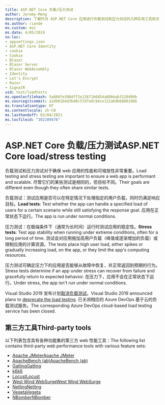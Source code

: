```yaml
---
title: ASP.NET Core 负载/压力测试
author: Jeremy-Meng
description: 了解针对 ASP.NET Core 应用进行负载测试和压力测试的几种实用工具和方法。
ms.author: riande
ms.custom: mvc
ms.date: 4/05/2019
no-loc:
- appsettings.json
- ASP.NET Core Identity
- cookie
- Cookie
- Blazor
- Blazor Server
- Blazor WebAssembly
- Identity
- Let's Encrypt
- Razor
- SignalR
uid: test/loadtests
ms.openlocfilehash: 5a860fe398dff2e12671b6854a80bbab3120499b
ms.sourcegitcommit: a1db01b4d3bd8c57d7a9c94ce122a6db68002d66
ms.translationtype: HT
ms.contentlocale: zh-CN
ms.lasthandoff: 03/04/2021
ms.locfileid: "102109476"
---
```

# <a name="aspnet-core-loadstress-testing"></a><span data-ttu-id="77c2a-103">ASP.NET Core 负载/压力测试</span><span class="sxs-lookup"><span data-stu-id="77c2a-103">ASP.NET Core load/stress testing</span></span>

<span data-ttu-id="77c2a-104">负载测试和压力测试对于确保 web 应用的性能和可缩放性非常重要。</span><span class="sxs-lookup"><span data-stu-id="77c2a-104">Load testing and stress testing are important to ensure a web app is performant and scalable.</span></span> <span data-ttu-id="77c2a-105">尽管它们的某些测试是相同的，但目标不同。</span><span class="sxs-lookup"><span data-stu-id="77c2a-105">Their goals are different even though they often share similar tests.</span></span>

<span data-ttu-id="77c2a-106">负载测试：测试应用是否可以在特定情况下处理指定的用户负载，同时仍满足响应目标。</span><span class="sxs-lookup"><span data-stu-id="77c2a-106">**Load tests**: Test whether the app can handle a specified load of users for a certain scenario while still satisfying the response goal.</span></span> <span data-ttu-id="77c2a-107">应用在正常状态下运行。</span><span class="sxs-lookup"><span data-stu-id="77c2a-107">The app is run under normal conditions.</span></span>

<span data-ttu-id="77c2a-108">压力测试：在极端条件下（通常为长时间）运行时测试应用的稳定性。</span><span class="sxs-lookup"><span data-stu-id="77c2a-108">**Stress tests**: Test app stability when running under extreme conditions, often for a long period of time.</span></span> <span data-ttu-id="77c2a-109">测试会对应用施加高用户负载（峰值或逐渐增加的负载）或限制应用的计算资源。</span><span class="sxs-lookup"><span data-stu-id="77c2a-109">The tests place high user load, either spikes or gradually increasing load, on the app, or they limit the app's computing resources.</span></span>

<span data-ttu-id="77c2a-110">压力测试可确定压力下的应用是否能够从故障中恢复，并正常返回到预期的行为。</span><span class="sxs-lookup"><span data-stu-id="77c2a-110">Stress tests determine if an app under stress can recover from failure and gracefully return to expected behavior.</span></span> <span data-ttu-id="77c2a-111">在压力下，应用不会在正常状态下运行。</span><span class="sxs-lookup"><span data-stu-id="77c2a-111">Under stress, the app isn't run under normal conditions.</span></span>

<span data-ttu-id="77c2a-112">Visual Studio 2019 宣布计划[取消负载测试](https://devblogs.microsoft.com/devops/cloud-based-load-testing-service-eol/)。</span><span class="sxs-lookup"><span data-stu-id="77c2a-112">Visual Studio 2019 announced plans to [deprecate the load testing](https://devblogs.microsoft.com/devops/cloud-based-load-testing-service-eol/).</span></span> <span data-ttu-id="77c2a-113">已关闭相应的 Azure DevOps 基于云的负载测试服务。</span><span class="sxs-lookup"><span data-stu-id="77c2a-113">The corresponding Azure DevOps cloud-based load testing service has been closed.</span></span>

## <a name="third-party-tools"></a><span data-ttu-id="77c2a-114">第三方工具</span><span class="sxs-lookup"><span data-stu-id="77c2a-114">Third-party tools</span></span>

<span data-ttu-id="77c2a-115">以下列表包含具有各种功能集的第三方 web 性能工具：</span><span class="sxs-lookup"><span data-stu-id="77c2a-115">The following list contains third-party web performance tools with various feature sets:</span></span>

* [<span data-ttu-id="77c2a-116">Apache JMeter</span><span class="sxs-lookup"><span data-stu-id="77c2a-116">Apache JMeter</span></span>](https://jmeter.apache.org/)
* [<span data-ttu-id="77c2a-117">ApacheBench (ab)</span><span class="sxs-lookup"><span data-stu-id="77c2a-117">ApacheBench (ab)</span></span>](https://httpd.apache.org/docs/2.4/programs/ab.html)
* [<span data-ttu-id="77c2a-118">Gatling</span><span class="sxs-lookup"><span data-stu-id="77c2a-118">Gatling</span></span>](https://gatling.io/)
* [<span data-ttu-id="77c2a-119">k6</span><span class="sxs-lookup"><span data-stu-id="77c2a-119">k6</span></span>](https://k6.io)
* [<span data-ttu-id="77c2a-120">Locust</span><span class="sxs-lookup"><span data-stu-id="77c2a-120">Locust</span></span>](https://locust.io/)
* [<span data-ttu-id="77c2a-121">West Wind WebSurge</span><span class="sxs-lookup"><span data-stu-id="77c2a-121">West Wind WebSurge</span></span>](https://websurge.west-wind.com/)
* [<span data-ttu-id="77c2a-122">Netling</span><span class="sxs-lookup"><span data-stu-id="77c2a-122">Netling</span></span>](https://github.com/hallatore/Netling)
* [<span data-ttu-id="77c2a-123">Vegeta</span><span class="sxs-lookup"><span data-stu-id="77c2a-123">Vegeta</span></span>](https://github.com/tsenart/vegeta)
* [<span data-ttu-id="77c2a-124">NBomber</span><span class="sxs-lookup"><span data-stu-id="77c2a-124">NBomber</span></span>](https://github.com/PragmaticFlow/NBomber)
